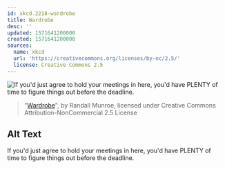 ```yaml
---
id: xkcd.2218-wardrobe
title: Wardrobe
desc: ''
updated: 1571641200000
created: 1571641200000
sources:
  name: xkcd
  url: 'https://creativecommons.org/licenses/by-nc/2.5/'
  license: Creative Commons 2.5
---
```

![If you'd just agree to hold your meetings in here, you'd have PLENTY of time to figure things out before the deadline.](https://imgs.xkcd.com/comics/wardrobe.png)
> "[Wardrobe](https://xkcd.com/2218/)", by Randall Munroe, licensed under Creative Commons Attribution-NonCommercial 2.5 License

## Alt Text
If you'd just agree to hold your meetings in here, you'd have PLENTY of time to figure things out before the deadline.
